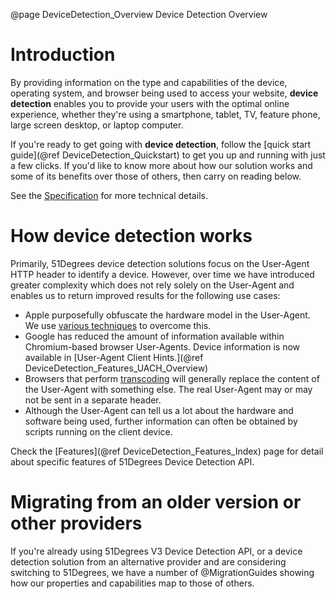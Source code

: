 @page DeviceDetection_Overview Device Detection Overview

# Introduction

By providing information on the type and capabilities of the device, operating system, and browser being used to access your website, **device detection** enables you to provide your users with the optimal online experience, whether they're using a smartphone, tablet, TV, feature phone, large screen desktop, or laptop computer. 

If you're ready to get going with **device detection**, follow the [quick start guide](@ref DeviceDetection_Quickstart) to get you up and running with just a few clicks. If you'd like to know more about how our solution works and some of its benefits over those of others, then carry on reading below.

See the
[Specification](https://github.com/51Degrees/specifications/blob/main/device-detection-specification/README.md#)
for more technical details.

# How device detection works

Primarily, 51Degrees device detection solutions focus on the User-Agent HTTP header to identify a device. However, over time
we have introduced greater complexity which does not rely solely on the User-Agent and enables us to return improved results for the following use cases:

* Apple purposefully obfuscate the hardware model in the User-Agent. We use 
[various techniques](https://51degrees.com/blog/multi-stage-approach-to-apple-ios-device-detection) to overcome this. 
* Google has reduced the amount of information available within Chromium-based browser User-Agents. Device information is now available in [User-Agent Client Hints.](@ref DeviceDetection_Features_UACH_Overview) 
* Browsers that perform [transcoding](https://en.wikipedia.org/wiki/Mobile_browser#Mobile_HTML_transcoders) will 
generally replace the content of the User-Agent with something else. The real User-Agent may or may not be sent 
in a separate header.
* Although the User-Agent can tell us a lot about the hardware and software being used, further information can often
be obtained by scripts running on the client device.

Check the [Features](@ref DeviceDetection_Features_Index) page for detail about specific features of 51Degrees Device Detection API.

# Migrating from an older version or other providers

If you're already using 51Degrees V3 Device Detection API, or a device detection solution from an alternative provider and are considering switching to 51Degrees, we have a number of @MigrationGuides showing how our properties and capabilities map to those of others.


